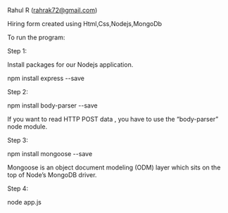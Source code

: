 Rahul R (rahrak72@gmail.com)

Hiring form created using Html,Css,Nodejs,MongoDb

To run the program:

Step 1:

Install packages for our Nodejs application.

npm install express --save

Step 2:

npm install body-parser --save

If you want to read HTTP POST data , you have to use the “body-parser” node module.

Step 3:

npm install mongoose --save

Mongoose is an object document modeling (ODM) layer which sits on the top of Node’s MongoDB driver.

Step 4:

node app.js

